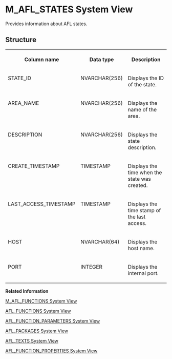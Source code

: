 <!-- loio3769f7f1d32d4ec599c49389a944db3e -->

# M\_AFL\_STATES System View

Provides information about AFL states.



## Structure


<table>
<tr>
<th valign="top">

Column name



</th>
<th valign="top">

Data type



</th>
<th valign="top">

Description



</th>
</tr>
<tr>
<td valign="top">

STATE\_ID



</td>
<td valign="top">

NVARCHAR\(256\)



</td>
<td valign="top">

Displays the ID of the state.



</td>
</tr>
<tr>
<td valign="top">

AREA\_NAME



</td>
<td valign="top">

NVARCHAR\(256\)



</td>
<td valign="top">

Displays the name of the area.



</td>
</tr>
<tr>
<td valign="top">

DESCRIPTION



</td>
<td valign="top">

NVARCHAR\(256\)



</td>
<td valign="top">

Displays the state description.



</td>
</tr>
<tr>
<td valign="top">

CREATE\_TIMESTAMP



</td>
<td valign="top">

TIMESTAMP



</td>
<td valign="top">

Displays the time when the state was created.



</td>
</tr>
<tr>
<td valign="top">

LAST\_ACCESS\_TIMESTAMP



</td>
<td valign="top">

TIMESTAMP



</td>
<td valign="top">

Displays the time stamp of the last access.



</td>
</tr>
<tr>
<td valign="top">

HOST



</td>
<td valign="top">

NVARCHAR\(64\)



</td>
<td valign="top">

Displays the host name.



</td>
</tr>
<tr>
<td valign="top">

PORT



</td>
<td valign="top">

INTEGER



</td>
<td valign="top">

Displays the internal port.



</td>
</tr>
</table>

**Related Information**  


[M\_AFL\_FUNCTIONS System View](m-afl-functions-system-view-654db9b.md "Provides application function execution information.")

[AFL\_FUNCTIONS System View](../021-System-Views/afl-functions-system-view-209d7b2.md "Provides information about available AFL functions.")

[AFL\_FUNCTION\_PARAMETERS System View](../021-System-Views/afl-function-parameters-system-view-d1fce26.md "Provides information about parameters of AFL functions.")

[AFL\_PACKAGES System View](../021-System-Views/afl-packages-system-view-209dae2.md "Provides information about available AFL packages.")

[AFL\_TEXTS System View](../021-System-Views/afl-texts-system-view-d1fd8aa.md "Provides information about available AFL texts.")

[AFL\_FUNCTION\_PROPERTIES System View](../021-System-Views/afl-function-properties-system-view-209d4b7.md "Provides information about available AFL function properties.")

